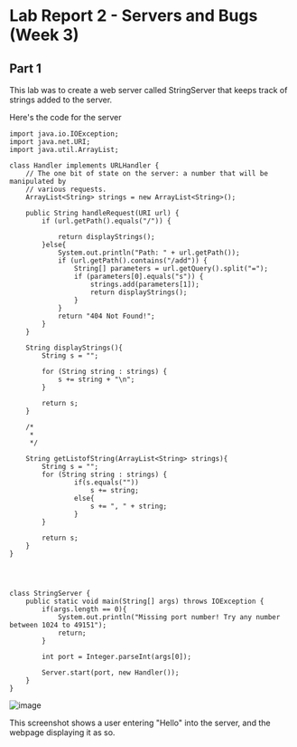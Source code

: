# Lab Report 2 - Servers and Bugs (Week 3)
## Part 1

This lab was to create a web server called StringServer that keeps track of strings added to the server.

Here's the code for the server

```
import java.io.IOException;
import java.net.URI;
import java.util.ArrayList;

class Handler implements URLHandler {
    // The one bit of state on the server: a number that will be manipulated by
    // various requests.
    ArrayList<String> strings = new ArrayList<String>();

    public String handleRequest(URI url) {
        if (url.getPath().equals("/")) {
            
            return displayStrings();
        }else{
            System.out.println("Path: " + url.getPath());
            if (url.getPath().contains("/add")) {
                String[] parameters = url.getQuery().split("=");
                if (parameters[0].equals("s")) {
                    strings.add(parameters[1]);
                    return displayStrings();
                }
            }
            return "404 Not Found!";
        }
    }

    String displayStrings(){
        String s = "";

        for (String string : strings) {
            s += string + "\n";
        }

        return s;
    }

    /*
     * 
     */

    String getListofString(ArrayList<String> strings){
        String s = "";
        for (String string : strings) {
                if(s.equals(""))
                    s += string;
                else{
                    s += ", " + string;
                }
        }

        return s;
    }
}




class StringServer {
    public static void main(String[] args) throws IOException {
        if(args.length == 0){
            System.out.println("Missing port number! Try any number between 1024 to 49151");
            return;
        }

        int port = Integer.parseInt(args[0]);

        Server.start(port, new Handler());
    }
}
```

![image](https://user-images.githubusercontent.com/98483167/215677843-510df28b-83b8-486f-8a08-1e8c1b2eb623.png)

This screenshot shows a user entering "Hello" into the server, and the webpage displaying it as so. 
